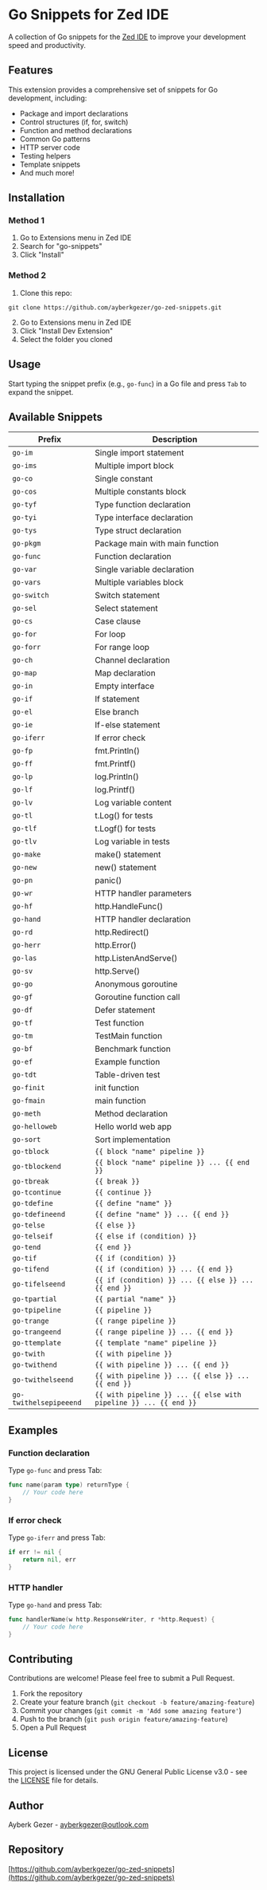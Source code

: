 # Go Snippets for Zed IDE

A collection of Go snippets for the [Zed IDE](https://zed.dev) to improve your development speed and productivity.

## Features

This extension provides a comprehensive set of snippets for Go development, including:

- Package and import declarations
- Control structures (if, for, switch)
- Function and method declarations
- Common Go patterns
- HTTP server code
- Testing helpers
- Template snippets
- And much more!

## Installation

### Method 1

1. Go to Extensions menu in Zed IDE
2. Search for "go-snippets"
3. Click "Install"

### Method 2
1. Clone this repo:
```
git clone https://github.com/ayberkgezer/go-zed-snippets.git
```
2. Go to Extensions menu in Zed IDE
3. Click "Install Dev Extension"
4. Select the folder you cloned

## Usage

Start typing the snippet prefix (e.g., `go-func`) in a Go file and press `Tab` to expand the snippet.

## Available Snippets

| Prefix | Description |
|--------|-------------|
| `go-im` | Single import statement |
| `go-ims` | Multiple import block |
| `go-co` | Single constant |
| `go-cos` | Multiple constants block |
| `go-tyf` | Type function declaration |
| `go-tyi` | Type interface declaration |
| `go-tys` | Type struct declaration |
| `go-pkgm` | Package main with main function |
| `go-func` | Function declaration |
| `go-var` | Single variable declaration |
| `go-vars` | Multiple variables block |
| `go-switch` | Switch statement |
| `go-sel` | Select statement |
| `go-cs` | Case clause |
| `go-for` | For loop |
| `go-forr` | For range loop |
| `go-ch` | Channel declaration |
| `go-map` | Map declaration |
| `go-in` | Empty interface |
| `go-if` | If statement |
| `go-el` | Else branch |
| `go-ie` | If-else statement |
| `go-iferr` | If error check |
| `go-fp` | fmt.Println() |
| `go-ff` | fmt.Printf() |
| `go-lp` | log.Println() |
| `go-lf` | log.Printf() |
| `go-lv` | Log variable content |
| `go-tl` | t.Log() for tests |
| `go-tlf` | t.Logf() for tests |
| `go-tlv` | Log variable in tests |
| `go-make` | make() statement |
| `go-new` | new() statement |
| `go-pn` | panic() |
| `go-wr` | HTTP handler parameters |
| `go-hf` | http.HandleFunc() |
| `go-hand` | HTTP handler declaration |
| `go-rd` | http.Redirect() |
| `go-herr` | http.Error() |
| `go-las` | http.ListenAndServe() |
| `go-sv` | http.Serve() |
| `go-go` | Anonymous goroutine |
| `go-gf` | Goroutine function call |
| `go-df` | Defer statement |
| `go-tf` | Test function |
| `go-tm` | TestMain function |
| `go-bf` | Benchmark function |
| `go-ef` | Example function |
| `go-tdt` | Table-driven test |
| `go-finit` | init function |
| `go-fmain` | main function |
| `go-meth` | Method declaration |
| `go-helloweb` | Hello world web app |
| `go-sort` | Sort implementation |
| `go-tblock`              | `{{ block "name" pipeline }}`
| `go-tblockend`           | `{{ block "name" pipeline }} ... {{ end }}`
| `go-tbreak`              | `{{ break }}`
| `go-tcontinue`           | `{{ continue }}`
| `go-tdefine`             | `{{ define "name" }}`
| `go-tdefineend`          | `{{ define "name" }} ... {{ end }}`
| `go-telse`               | `{{ else }}`
| `go-telseif`             | `{{ else if (condition) }}`
| `go-tend`                | `{{ end }}`
| `go-tif`                 | `{{ if (condition) }}`
| `go-tifend`              | `{{ if (condition) }} ... {{ end }}`
| `go-tifelseend`          | `{{ if (condition) }} ... {{ else }} ... {{ end }}`
| `go-tpartial`            | `{{ partial "name" }}`
| `go-tpipeline`           | `{{ pipeline }}`
| `go-trange`              | `{{ range pipeline }}`
| `go-trangeend`           | `{{ range pipeline }} ... {{ end }}`
| `go-ttemplate`           | `{{ template "name" pipeline }}`
| `go-twith`               | `{{ with pipeline }}`
| `go-twithend`            | `{{ with pipeline }} ... {{ end }}`
| `go-twithelseend`        | `{{ with pipeline }} ... {{ else }} ... {{ end }}`
| `go-twithelsepipeeend`   | `{{ with pipeline }} ... {{ else with pipeline }} ... {{ end }}`

## Examples

### Function declaration
Type `go-func` and press Tab:
```go
func name(param type) returnType {
    // Your code here
}
```

### If error check
Type `go-iferr` and press Tab:
```go
if err != nil {
    return nil, err
}
```

### HTTP handler
Type `go-hand` and press Tab:
```go
func handlerName(w http.ResponseWriter, r *http.Request) {
    // Your code here
}
```

## Contributing

Contributions are welcome! Please feel free to submit a Pull Request.

1. Fork the repository
2. Create your feature branch (`git checkout -b feature/amazing-feature`)
3. Commit your changes (`git commit -m 'Add some amazing feature'`)
4. Push to the branch (`git push origin feature/amazing-feature`)
5. Open a Pull Request

## License

This project is licensed under the GNU General Public License v3.0 - see the [LICENSE](LICENSE) file for details.

## Author

Ayberk Gezer - [ayberkgezer@outlook.com](mailto:ayberkgezer@outlook.com)

## Repository

[https://github.com/ayberkgezer/go-zed-snippets](https://github.com/ayberkgezer/go-zed-snippets)

